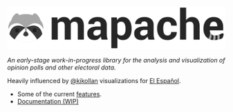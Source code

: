 ![mapache](doc/source/mapache.png)

*An early-stage work-in-progress library for the analysis and visualization of opinion polls and other electoral data.*


Heavily influenced by [@kikollan](https://twitter.com/kikollan) visualizations for [El Español](http://www.elespanol.com/kiko_llaneras/).

* Some of the current [features](https://github.com/cesans/mapache/blob/master/examples/features.ipynb).
* [Documentation (WIP)](http://mapache.readthedocs.org)

